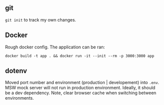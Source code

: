 ## git 
`git init` to track my own changes.

## Docker
Rough docker config. The application can be ran:

```
docker build -t app . && docker run -it --init --rm -p 3000:3000 app
```

## dotenv
Moved port number and environment (production | developement) into `.env`.
MSW mock server will not run in production environment. Ideally, it should be a dev dependency. 
Note, clear browser cache when switching between environments.